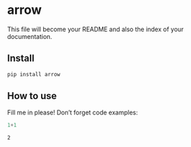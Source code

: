 arrow
================

<!-- WARNING: THIS FILE WAS AUTOGENERATED! DO NOT EDIT! -->

This file will become your README and also the index of your
documentation.

## Install

``` sh
pip install arrow
```

## How to use

Fill me in please! Don’t forget code examples:

``` python
1+1
```

    2
